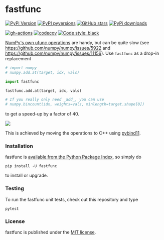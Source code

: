 # fastfunc

[![PyPi Version](https://img.shields.io/pypi/v/fastfunc.svg?style=flat-square)](https://pypi.org/project/fastfunc)
[![PyPI pyversions](https://img.shields.io/pypi/pyversions/fastfunc.svg?style=flat-square)](https://pypi.org/pypi/fastfunc/)
[![GitHub stars](https://img.shields.io/github/stars/nschloe/fastfunc.svg?style=flat-square&logo=github&label=Stars&logoColor=white)](https://github.com/nschloe/fastfunc)
[![PyPi downloads](https://img.shields.io/pypi/dm/fastfunc.svg?style=flat-square)](https://pypistats.org/packages/fastfunc)

[![gh-actions](https://img.shields.io/github/workflow/status/nschloe/fastfunc/ci?style=flat-square)](https://github.com/nschloe/fastfunc/actions?query=workflow%3Aci)
[![codecov](https://img.shields.io/codecov/c/github/nschloe/fastfunc.svg?style=flat-square)](https://codecov.io/gh/nschloe/fastfunc)
[![Code style: black](https://img.shields.io/badge/code%20style-black-000000.svg?style=flat-square)](https://github.com/psf/black)


[NumPy's own ufunc
operations](https://docs.scipy.org/doc/numpy/reference/generated/numpy.ufunc.at.html)
are handy, but can be quite slow (see https://github.com/numpy/numpy/issues/5922 and
https://github.com/numpy/numpy/issues/11156).  Use `fastfunc` as a drop-in replacement
```python
# import numpy
# numpy.add.at(target, idx, vals)

import fastfunc

fastfunc.add.at(target, idx, vals)

# If you really only need _add_, you can use
# numpy.bincount(idx, weights=vals, minlength=target.shape[0])
```
to get a speed-up by a factor of 40.

![](https://nschloe.github.io/fastfunc/add.svg)

This is achieved by moving the operations to C++ using [pybind11](https://github.com/pybind/pybind11).

### Installation

fastfunc is [available from the Python Package
Index](https://pypi.org/project/fastfunc/), so simply do
```
pip install -U fastfunc
```
to install or upgrade.

### Testing

To run the fastfunc unit tests, check out this repository and type
```
pytest
```

### License

fastfunc is published under the [MIT license](https://en.wikipedia.org/wiki/MIT_License).
